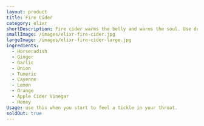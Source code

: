 ```yaml
---
layout: product
title: Fire Cider
category: elixr
shortDescription: Fire cider warms the belly and warms the soul. Use during those cold winter months when there is a nip in the air.
smallImage: /images/elixr-fire-cider.jpg
largeImage: /images/elixr-fire-cider-large.jpg
ingredients:
  - Horseradish
  - Ginger
  - Garlic
  - Onion
  - Tumeric
  - Cayenne
  - Lemon
  - Orange
  - Apple Cider Vinegar
  - Honey
Usage: use this when you start to feel a tickle in your throat.
soldOut: true
---  
```

